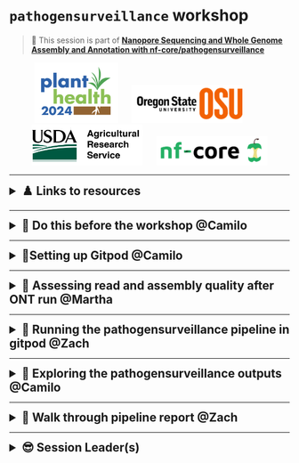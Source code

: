 # `pathogensurveillance` workshop

> 📗 This session is part of [**Nanopore Sequencing and Whole Genome Assembly and Annotation with nf-core/pathogensurveillance**](https://events.rdmobile.com/Sessions/Details/2316143)

<p align="center">
  <img src="content/conference_logo.png" alt="Conference Logo" width="150" style="margin-right: 20px;"/>
  <img src="content/OregonState_logo.png" alt="Oregon State University Logo" width="200" style="margin-right: 40px;"/>
  <img src="content/USDA_logo.png" alt="USDA Logo" width="200" style="margin-right: 20px;"/>
  <img src="content/nfcore_logo.png" alt="nf-core Logo" width="200"/>
</p>

---

<details>
<summary style="font-size: 1.5em; font-weight: bold;"> ♟️ Links to resources</summary>
  
- [`pathogensurveillance` repository](https://github.com/grunwaldlab/pathogensurveillance)
- [`psminer` repository](https://github.com/grunwaldlab/psminer)

</details>

---

<details>
<summary style="font-size: 1.5em; font-weight: bold;"> 🚩 Do this before the workshop @Camilo </summary>

#### 1. Gain some familiarity with Linux command-line interface
  Look here for resources:
  - [Command Line and Filesystem](https://open.oregonstate.education/computationalbiology/chapter/the-command-line-and-filesystem/)
  - [PCfB Appendices](content/PCfB_Appendices.pdf)

#### 2. GitHub account
  If you don't have one, please create an account by going to [GitHub](https://github.com):
  - [Creating an Account on GitHub](https://docs.github.com/en/get-started/start-your-journey/creating-an-account-on-github)

#### 3. Understanding of genomic terms:

  - **Annotation**: The process of identifying and marking the locations of genes and other features in a genome.
  - **Assembly**: The process of piecing together shorter DNA sequences into longer, continuous sequences known as contigs.
  - **BAM File**: A binary format for storing DNA sequence alignments.
  - **Bootstrap values**: Statistical measures that provide a confidence level for each branch in a phylogenetic tree.
  - **Contig**: A contiguous sequence of DNA that has been assembled from overlapping reads.
  - **Core genes**: Genes that are present in all genomes of a given species.
  - **Coverage**: The number of times a particular region of the genome is sequenced.
  - **FASTQ File**: A text-based format for storing both a nucleotide sequence and its corresponding quality scores.
  - **Genome**: The complete set of genes or genetic material present in a cell or organism.
  - **GFF file**: A file format used to hold information about gene annotations.
  - **Homology**: Similarity in sequence of a protein or nucleic acid between organisms due to shared ancestry.
  - **k-mers**: Substrings of length k that are used in various bioinformatics analyses.
  - **N50**: A statistic used to measure the quality of an assembly; the length of the shortest contig at 50% of the total assembly length.
  - **Pangenome**: The entire set of genes found in all strains of a particular species.
  - **Read Depth**: The number of times a nucleotide is read during sequencing.
  - **SNP (Single Nucleotide Polymorphism)**: A variation at a single position in a DNA sequence among individuals.
  - **Variant calling**: The process of identifying variants from sequence data.
  - **VCF (Variant Call Format)**: A file format used to store gene sequence variations.

#### 4. Understanding of the need for bioinformatics workflows

#### 5. Understanding the general role and input/output files
  
</details>

---

<details>
<summary style="font-size: 1.5em; font-weight: bold;">🧵Setting up Gitpod @Camilo </strong></h2></summary>

### What is Gitpod?

We are using *Gitpod* to provide hands-on experience with installing and using the pathogen surveillance pipeline we developed. [**Gitpod**](https://gitpod.io/) allows you to launch and enter Virtual Machines from your browser and gives you 50 free hours per calendar month, enough for this session.

### How do I sign up for Gitpod?

You MUST do the following steps before the workshop starts! It will take a few minutes to set up a **GitHub** account and a **Gitpod** account if you don't already have them:

### 1. **Step 00**  
   Click on [this link](https://gitpod.io/new#https://github.com/grunwaldlab/aps_workshop) in any desktop web browser (**Note: Safari sometimes has problems on a Mac, so use Chrome or Mozilla instead)**  
   ![Step 00](content/Untitled%206.png)

### 2. **Step 01**  
   It will ask you to sign up with a GitHub account. If you don't have one, please create an account at [GitHub](https://github.com).  
   ![Step 01](content/Untitled%207.png)

### 3. **Step 02**  
   Once you are signed in to GitHub, click on the Gitpod link above again. It will try to launch our Gitpod workspace using your GitHub login. You will need to give Gitpod permission to access (only) the email address on your GitHub account. Follow the Gitpod prompts to ensure you are a real human and won't misuse their resources. **Note: if it asks you to connect your LinkedIn, you can skip that - you will still get 50 hours :-)**

### 4. **Step 03**  
   Gitpod will ask you to select which code editor and which machine size to start. The defaults are fine. So just click **Continue**  
   ![Step 03](content/Untitled%208.png)

### 5. **Step 04**  
   Once the Gitpod workspace starts (typically in less than a minute), you will see the following in your desktop web browser: a file browser on your left, a text editor top right, and a Linux terminal bottom right.  
   ![Step 04](content/Untitled.jpeg)

> *If you are doing this before the workshop, please go to [gitpod.io/workspaces](https://gitpod.io/workspaces) to delete any running workspaces (in green) so that you don't use up your 50 hours per month* 🙂

</details>

---
<details>
<summary style="font-size: 1.5em; font-weight: bold;">🧵 Assessing read and assembly quality after ONT run @Martha</summary> 

Once a Nanopore run is complete, we need a way to critically assess read quality on a per sample basis, in order to decide if we can continue with downstream analysis.

------------------------------------------------------------------------

### A note on how to organize reads after a Nanopore sequencing run

-   Once you complete a Nanopore run, you will need to **concatenate individual FASTQ files** within each sample sub-directory
-   If this is new for you:
    1.  Go to your sequencing run directory and locate `fastq_pass` sub-directory
    2.  For each barcoded sample, use the `cat` command to combined all smaller FASTQ files into single FASTQ file and then choose a desired name for this
    3.  Example command (assuming you are in your Nanopore run directory in the `fastq_pass` subdirectory, and you have a directory called `barcode01`): `cat barcode01/*.fastq.gz > barcode01.fastq.gz`

### Run NanoPlot to obtain read QC stats per barcoded sample

[NanoPlot](https://github.com/wdecoster/NanoPlot) is a plotting tool for long read sequencing data and alignments

------------------------------------------------------------------------

-   **Key outputs**

    -   Stats summary within info on mean/median read depth, read quality scores
    -   Plots are output along with HTML summary files
    -   Use [multiqc](https://multiqc.info/) to then summarize per-sample read stats into single report

-   **Running NanoPlot**

    *Information on read file: For the purposes of the tutorial, our concatenated read file is called: `xan_22-331_nanopore.fastq.gz`*

    *These are the reads for a xanthomonas pelargoni strain*

    **Let's finally start using Gitpod!**

    -   We will type all commands in Terminal and view results in left window under explorer
    -   Make sure you have clicked on <https://gitpod.io/new#https://github.com/grunwaldlab/aps_workshop>
    -   IMPORTANT: Make sure you remain in your work directory:`/workspace/aps_workshop`

    **Let's now run NanoPlot on the reads of two strains**

    1.  Copy and paste commands one at a time in Terminal
    2.  Return/enter
    3.  Let NanoPlot run (takes \< 1 minute)
    4.  Repeat for second sample

    **Command 1** for sample `xan_22-331`

    ``` bash
    NanoPlot -t 2 -o ./qc_nanoplot/NanoPlot_xan_22-331 -p xan_22-331 --loglength -f png --plots dot --title xan_22-331 --fastq /data/reads/xan_22-331_nanopore.fastq.gz
    ```

    **Command 2** for `xan_22-323`

    ``` bash
    NanoPlot -t 2 -o ./qc_nanoplot/NanoPlot_xan_22-323 -p xan_22-323 --loglength -f png --plots dot --title xan_22-323 --fastq /data/reads/xan_22-323_nanopore.fastq.gz
    ```

-   Run **multiqc**

    [multiqc](https://multiqc.info/) gives us nice summary of both NanoPlot directories at once. This command assumes that we are within the directory with our newly created NanoPlot folder

    ``` bash
    multiqc qc_nanoplot -o multiqc_nanoplot
    ```

-   **Explore the results**

    1.  Explore your output directories by clicking on `qc_nanoplot` under `APS_WORKSHOP`. You should see `NanoPlot_xan_22-331` and `NanoPlot_xan_22-322`

    2.  Now take a look at the compiled multiqc report

         -    Go over to the menu on the left and under `APS_WORKSHOP` , click `multiqc_nanoplot`, and then right click `multiqc_report.html` and select the first choice, `Open with Live Server`.
         -    Take a look at the new browser window that opens with your report

-   **Discuss**

    -   How do your reads look for each sample?
    -   Does it seem reasonable to proceed with next steps?
    -   Which output files are most informative
    -   Do you prefer one output format over others

### Run Flye to obtain long read assembly for a *xanthomonas* sample

Flye is a de novo assembler and can be used with both PacBio and Oxford Nanopore long reads. It is versatile and inputs can be both prokayote or eukaryote reads. After initial assembly, there are polishing steps.

------------------------------------------------------------------------

-   **Information on running flye**
    -   Once we are assured that read quality looks decent, based on NanoPlot results, we can begin the assembly process

    -   Since we are working with Nanopore long reads and have bacterial reads to assemble, we can use the [Flye](https://github.com/mikolmogorov/Flye) assembler

    -   An example of how we ran flye is here:

        ``` bash
        python3 flye -t 8 -o flye_xan_22-331 --meta --scaffold --nano-hq /data/reads/xan_22-331_nanopore.fastq.gz
        ```

    -   In the interests of time, we will **not** run Flye here, but will later be running it when we test out the PathogenSurveillance pipeline

    -   Fortunately, we already ran Flye on sample `xan_22-331_nanopore`

    -   We obtained several outputs, but the ones we want to concern ourselves today are is the assembly file `xan_22-331_nanopore.fna` and the graph file `xan_22-331_nanopore.gfa`

    -   For a point of contrast, we also have short read data for this sample, obtained during a previous Illumina MiniSeq run

        -   We had to use the the short read [SPAdes](https://github.com/ablab/spades) assembler to generate these assemblies

### Run QUAST to obtain assembly stats

QUality ASsessment Tool ([QUAST](https://github.com/ablab/quast)) is used to generate some assembly QC reports. This program has a range features to evaluate and assess assembly quality, including how contiguous your assembly, N50, L50, and more.

As an optional input, users can input a reference by which to compare new assemblies to. We won't do this today, but if you do include this optional input, you will have a more robust report and more metrics by which to assess assembly quality.

------------------------------------------------------------------------

-   **Run QUAST on our Nanopore flye assembly**

    **Command 1:**

    ``` bash
    quast cli_data/xan_22-331_nanopore_flye.fna -o qc_quast/xan_22-331_longread
    ```

-   **Run QUAST on two short read Illumina SPAdes assemblies**

    -   We also did short read assembly using SPAdes, and as a point of contrast let's obtain the assembly stats for that assembly

    -   Off the Illumina MiniSeq sequencer, there was an estimated read depth of 68, which should be suitable for a decent short read assembly

        **Command 2:**

        ``` bash
        quast cli_data/xan_22-331_shortread_highercov_spades.fna -o qc_quast/xan_22-331_shortread_higher_cov
        ```

        Just for fun, we also happened to assemble a smaller subset of the original short reads, and our estimated depth of coverage is 10. Let's see what impact this has on assembly quality.

        **Command 3:**

        ``` bash
        quast cli_data/xan_22-331_shortread_lowcov_spades.fna -o qc_quast/xan_22-331_shortread_low_cov
        ```

-   **Compile results using multiqc**

    ``` bash
    multiqc qc_quast -o multiqc_quast
    ```

    We now have an easy-to-interpret summary report, like we generated for our NanoPlot results.

-   **Review results**

    1.  Look at QUAST directories under `qc_quast` to see what outputs were produced
    2.  To get a summary of all your results, let's check out the multiqc report.
    3.  Go over to the menu on the left and under `APS_WORKSHOP` , click `multiqc_quast`, then right click `multiqc_report.html` and select the first choice, `Open with Live Server`.
    4.  Take a look at the new tab that opens.

-   **Discuss**

    -   What do you observe about the assembly stats when comparing the long read vs. short read assemblies?
    -   How do you think incorporating a reference as input into QUAST help to better assess assembly quality?

### Run Bandage to examine assembly graphs

**Bioinformatics Application for Navigating *De novo* Assembly Graphs Easily (**[Bandage](https://rrwick.github.io/Bandage/)) is a program to visualize assembly graphs rapidly. Allows users to quickly see connections between contigs and also quickly see if there are problematic regions of the assembly

------------------------------------------------------------------------

Select how you want to run Bandage

-   **Option 1**: download the GUI at: <https://rrwick.github.io/Bandage/>

    -   If you choose this approach, you will need to download all three `.gfa` files from `cli_data` folder on Gitpod
    -   Simply right click and select `Download`from the options.
    -   From there, you will one at a time, upload a graph and view them using the Bandage GUI on your personal computer
    -   First, take a look first at the nanopore assembly graph file: `xan_22-331_nanopore_flye.gfa`
    -   Second, take a look at the SPAdes higher coverage assembly graph file: `xan_22-331_shortread_highercov_spades.gfa`
    -   Third, take a look at the SPAdes lower coverage assembly graph file: `xan_22-331_shortread_lowcov_spades.gfa`

-   **Option 2**: use the already installed version and run from the command line (less options and ability to interact with your graph)

    To look at the long read assembly graph.

    **Command 1:**

    ``` bash
    mkdir qc_bandage
    Bandage image cli_data/xan_22-331_nanopore_flye.gfa qc_bandage/xan_22-331_nanopore.png
    ```

    The output is a png file. Let's take a look.

    Just like for our QUAST analysis, we also have some short read SPAdes assembly files for the same sample.

    Now let's look at the short read assembly graph:

    **Command 2:**

    ``` bash
    Bandage image cli_data/xan_22-331_shortread_highercov_spades.gfa qc_bandage/xan_22-331_shortread_highercov_spades.png
    ```

    Let's also look at the assembly graph if input into SPAdes assembler was a reduced number of reads

    **Command 3:**

    ``` bash
    Bandage image cli_data/xan_22-331_shortread_lowcov_spades.gfa qc_bandage/xan_22-331_shortread_lowcov_spades.png
    ```

    Let's take a look at all three png files by going to qc_bandage and then double-clicking on each one. They should how up above the Terminal window.

-   **Discussion**

    -   Take a look at all three visualizations of the gfa graph files
    -   What do you see?
    -   Which assembly seems best?

### Next steps for manual workflow

The above exercises were intended to give a framework for what is involved in analysis of ONT Nanopore long read data, when we do each step manually. A full analysis of the reads of several bacterial strains is multi-step and dictated by a researcher's specific goals.

------------------------------------------------------------------------

**Subsequent steps include (but are not limited to):**

*  Annotation
*  Using tools like [PIRATE](https://github.com/SionBayliss/PIRATE) to identify and classify orthologous gene families, and then constructing robust core gene phylogenies
*  Generating POCP (Percent of conserved proteins) and ANI (Average nucleotide identify) matrices
*  Identifying appropriate reference genomes to then do variant call analyses
    *  Constructing SNP trees and minimum spanning networks

</details>

---

<details>
<summary style="font-size: 1.5em; font-weight: bold;">🧵 Running the pathogensurveillance pipeline in gitpod @Zach </summary>

<aside>
<img src="content/logo.png" alt="content/logo.png" width="40px" /> nf-core/pathogensurveillance is a population genomic pipeline for pathogen diagnosis, variant detection, and biosurveillance. The pipeline accepts the paths to raw reads for one or more organisms (in the form of a CSV file) and creates reports in the form of interactive HTML reports or PDF documents. Significant features include the ability to analyze unidentified eukaryotic and prokaryotic samples, creation of reports for multiple user-defined groupings of samples, automated discovery and downloading of reference assemblies from NCBI RefSeq, and rapid initial identification based on k-mer sketches followed by a more robust core genome phylogeny and SNP-based phylogeny.

</aside>


```
nextflow run -latest -resume -profile conda 'https://github.com/grunwaldlab/pathogensurveillance' --sample_data aps_workshop.csv --out_dir output --download_bakta_db
```

</details>


---

<details>
<summary style="font-size: 1.5em; font-weight: bold;">🧵 Exploring the pathogensurveillance outputs @Camilo</summary>

This document will guide you through the key output directories generated by the `pathogensurveillance` pipeline. You will learn where to find the outputs and understand their significance. This section is designed to be viewed in VSCode Gitpod, with the file explorer on the left, this document previewed on the top panel, and the terminal on the bottom panel for an efficient and interactive learning experience.


## `sendsketch`

The `sendsketch` process in the PathogenSurveillance pipeline utilizes the BBMap tool to generate sketch data for the input sequences. This step is crucial for identifying and comparing genomic sequences against a reference database.

### Key output directory: `output/bbmap_sendsketch/`

This directory contains symbolic links to the actual output files generated by the `sendsketch` process. The outputs are stored in the working directory under a unique identifier.

```sh
# Let's list the output for sendsketch:
ll output/bbmap_sendsketch/

# Take a look at output for the sample we included here:
head output/bbmap_sendsketch/*.txt
```

<details>
<summary> 💡 Learn more here </summary>

  ### Inputs
  
  - **Input Sequences**: The process takes in sequencing data files, such as FASTQ files.
  - **Reference Database**: The sequences are compared against a reference database (e.g., RefSeq).
  
  ### Outputs
  
  - **Sketch Files**: These are the primary outputs containing information about the query sequences and their comparison to the reference database.
  
  ### Understanding the Outputs
  
  The main output file `22_323.txt` contains detailed information about the query sequence and its comparison to the reference database. Here are some key fields:
  
  - **Query**: Information about the query sequence, including its ID, run ID, sample ID, and other metadata.
  - **DB**: The reference database used for comparison (e.g., RefSeq).
  - **SketchLen**: The length of the sketch.
  - **Seqs**: Number of sequences in the sketch.
  - **Bases**: Total bases in the sketch.
  - **Quality**: Quality score of the sketch.
  - **Depth**: Depth of the sketch.
  - **Taxonomy**: Taxonomic classification of the sequences.
  
  ### Example Output Snippet
  
  ```
  Query: a4d92ba2-9c26-4548-927d-f10ab976c5fb runid=e8007fcc5055076f3e399f09a077cc1f37b2b8ff sampleid=run4 read=2240 ch=338 start_time=2022-08-04T04:43:00Z model_version_id=2021-11-17_dna_r10.4_minion_promethion_1024_67af0493 barcode=barcode07       DB: RefSeq      SketchLen: 35910   Seqs: 7396      Bases: 88561804 gSize: 5424369  GC: 0.640       Quality: 0.7925 AvgCount: 13.456        Depth: 13.456   File: xan_22-323_nanopore.fastq.gz
  WKID    KID     ANI     SSU     SSULen  Complt  Contam  Contam2 uContam Score   E-Val   Depth   Depth2  Volume  RefHits Matches Unique  Unique2 Unique3 noHit   Length  TaxID   ImgID           gBases  gKmers  gSize   gSeqs   GC      rDiv    qDiv    rSize   qSize   cHits      taxName file    seqName taxonomy
  35.22%  22.41%  96.29%  91.52%  1551    100.00% 20.06%  0.62%   4.03%   6793    0.00e+00        14.05   13.78   113.1   34.20   8047    542     6660    13153   9654    35910   863365  -1      5052399 5014802 4995825 1       0.638   22845   35910   22845   35910   7205       Xanthomonas hortorum pv. carotae str. M081      .       tid|863365|NZ_CM002307.1 Xanthomonas hortorum pv. carotae str. M081 chromosome, whole genome shotgun sequence   sk:Bacteria;p:Proteobacteria;c:Gammaproteobacteria;o:Xanthomonadales;f:Xanthomonadaceae;g:Xanthomonas;s:Xanthomonas hortorum;Xanthomonas hortorum pv. carotae
  ```
 
  ### Column Details
  
  - **WKID**: Weighted K-mer ID, representing the percentage of shared k-mers between the query and reference.
  - **KID**: K-mer ID, showing the percentage of identical k-mers.
  - **ANI**: Average Nucleotide Identity, indicating the similarity between the query and reference sequences.
  - **SSU**: Small Subunit ribosomal RNA percentage identity.
  - **SSULen**: Length of the SSU alignment.
  - **Complt**: Completeness of the match.
  - **Contam**: Contamination level in the match.
  - **uContam**: Unique contamination level.
  - **Score**: Score of the match.
  - **E-Val**: E-value of the match.
  - **Depth**: Depth of coverage for the match.
  - **Volume**: Volume of the match.
  - **RefHits**: Number of hits in the reference database.
  - **Matches**: Number of matches in the query sequence.
  - **Unique**: Unique k-mers in the query sequence.
  - **noHit**: Number of k-mers in the query with no hits in the reference.
  - **Length**: Length of the alignment.
  - **TaxID**: Taxonomic ID of the reference.
  - **ImgID**: IMG ID of the reference.
  - **gBases**: Total bases in the genome.
  - **gKmers**: Total k-mers in the genome.
  - **gSize**: Size of the genome.
  - **gSeqs**: Number of sequences in the genome.
  - **GC**: GC content.
  - **rDiv**: Relative diversity.
  - **qDiv**: Query diversity.
  - **rSize**: Size of the reference.
  - **qSize**: Size of the query.
  - **cHits**: Cumulative hits in the query.

  > ## 🧐 What does all this mean? and Why?   
  > 
  >  ### Sketches
  >  
  >  Sketching is a technique used in bioinformatics to create a compact representation of a sequence. This method reduces the memory and computational requirements for sequence comparison. Sketches are generated using a subset of k-mers (short subsequences of length k) from the original sequence.
  >  
  >  ### K-mers
  >  
  >  - **Definition**: K-mers are contiguous sequences of k nucleotides. For example, in the sequence `AGCT`, the 2-mers (k=2) are `AG`, `GC`, and `CT`.
  >  - **Usage**: K-mers are used to break down large sequences into smaller, manageable pieces. They are essential for tasks such as sequence alignment, error correction, and genome assembly.
  >  - **Sketch generation**: A sketch is generated by selecting a representative subset of k-mers from the sequence. This subset captures the essential characteristics of the sequence, allowing for efficient and accurate comparisons.
  >  
  >  ### Importance in Pathogen Surveillance
  >  
  >  - **Efficient Comparison**: Sketches enable the rapid comparison of genomic sequences against large reference databases, facilitating the identification of pathogens.
  >  - **Data Reduction**: By reducing the size of the data to be compared, sketches make it feasible to analyze large datasets within a reasonable time frame and with limited computational resources.

</details>

---

## `flye`

The `flye` process in the PathogenSurveillance pipeline assembles long-read sequencing data to generate high-quality genome assemblies. This step is crucial for obtaining contiguous sequences that can be used for downstream analysis.

### Key output directory: `output/flye_nanopore/`

This directory contains symbolic links to the actual output files generated by the `flye` process. The outputs are stored in the working directory under a unique identifier.

```sh
# Let's list the output for flye:
ll output/flye_nanopore/

# Take a look at the assembly FASTA file:
less -S output/flye_nanopore/22_323.assembly.fasta.gz | head -n 5

# View the Flye log file:
tail -n 10 output/flye_nanopore/22_323.flye.log | head -n 8
```

<details>
<summary> 💡 Learn more here </summary>

  ### Inputs
  
  - **Input Sequences**: The process takes in long-read sequencing data files.
  - **Mode**: Specifies the type of input data (e.g., `--nano-raw` for raw nanopore reads).
  
  ### Outputs
  
  - **Assembly FASTA File**: Contains the assembled genome sequences.
  - **Graph Files (GFA and GV)**: Represent the assembly graph in different formats.
  - **Assembly Info File**: Provides information about the assembly, such as the total length, number of fragments, and coverage.
  - **Log File**: Contains logs generated during the assembly process.
  - **Parameters File**: Stores the parameters used for the assembly process.
  
  ### Understanding the Outputs
  
  The main output file `22_323.assembly.fasta.gz` contains the assembled genome sequences. The `22_323.assembly_info.txt` file provides detailed statistics about the assembly.
  
  ### Example Output Snippet from `assembly_info.txt`
  
  ```
  [2024-07-24 20:16:31] root: INFO: Assembly statistics:

          Total length:   5281721
          Fragments:      1
          Fragments N50:  5281721
          Largest frg:    5281721
          Scaffolds:      0
          Mean coverage:  34
  ```

  ### Column Details
  
  - **Total length**: Total length of the assembled genome.
  - **Fragments**: Number of fragments in the assembly.
  - **Fragments N50**: N50 value for the fragments, indicating that 50% of the assembly is contained in fragments of this length or longer.
  - **Largest frg**: Length of the largest fragment in the assembly.
  - **Scaffolds**: Number of scaffolds in the assembly.
  - **Mean coverage**: Average coverage of the assembly.

  > ## 🧐 What does all this mean? and Why?   
  > 
  >  ### Genome Assembly
  >  
  >  Genome assembly is the process of reconstructing the original genome from sequencing reads. This is achieved by overlapping reads to form longer contiguous sequences called contigs.
  >  
  >  ### Flye
  >  
  >  - **Purpose**: Flye is a de novo assembler for long reads produced by technologies such as Nanopore and PacBio. It is designed to assemble genomes with high continuity and accuracy.
  >  - **Usage**: Flye can handle various types of long-read data, producing high-quality assemblies suitable for downstream analysis.
  >  - **Output**: The resulting assembly includes contigs, assembly graphs, and detailed assembly statistics, which are crucial for understanding the quality and characteristics of the assembly.
  >  
  >  ### Importance in Pathogen Surveillance
  >  
  >  - **High-Quality Assemblies**: Obtaining high-quality genome assemblies is essential for accurate pathogen identification and characterization.
  >  - **Downstream Analysis**: The assembled genomes can be used for various downstream analyses, such as variant calling, gene annotation, and comparative genomics.

</details>

---

## `quast`

The `quast` process in the PathogenSurveillance pipeline evaluates genome assemblies by providing various quality metrics. This step is essential for assessing the completeness and accuracy of the assembled genomes.

### Key output directory: `output/quast/`

This directory contains symbolic links to the actual output files generated by the `quast` process. The outputs are stored in the working directory under a unique identifier.

```sh
# Let's list the output for quast:
ll output/quast/

# Take a look at the detailed output directory for the sample:
ll output/quast/22_323

# View the QUAST report:
less -S output/quast/22_323/report.tsv | head -n 23
```

<details>
<summary> 💡 Learn more here </summary>

  ### Inputs
  
  - **Consensus Sequences**: The assembled sequences to be evaluated.
  - **Reference Genome (optional)**: The reference genome for comparison.
  - **Annotation GFF (optional)**: The annotation file for the reference genome.
  
  ### Outputs
  
  - **Report Files**: Contain various metrics and statistics about the genome assembly.
  - **HTML Reports**: Interactive reports for visualizing the assembly quality.
  - **PDF Reports**: Printable versions of the assembly quality reports.
  - **Log Files**: Contains logs generated during the QUAST evaluation.
  
  ### Understanding the Outputs
  
  The main output files include `report.tsv`, `report.txt`, and `report.pdf`, which provide detailed statistics about the genome assembly. The HTML reports (`icarus.html` and `report.html`) offer interactive visualizations.

  ### Example Output Snippet from `report.tsv`
  
  ```
  Assembly        22_323.assembly
  # contigs (>= 0 bp)     1
  # contigs (>= 1000 bp)  1
  # contigs (>= 5000 bp)  1
  # contigs (>= 10000 bp) 1
  # contigs (>= 25000 bp) 1
  # contigs (>= 50000 bp) 1
  Total length (>= 0 bp)  5281721
  Total length (>= 1000 bp)       5281721
  Total length (>= 5000 bp)       5281721
  Total length (>= 10000 bp)      5281721
  Total length (>= 25000 bp)      5281721
  Total length (>= 50000 bp)      5281721
  # contigs       1
  Largest contig  5281721
  Total length    5281721
  GC (%)  64.04
  N50     5281721
  N90     5281721
  auN     5281721.0
  L50     1
  L90     1
  # N's per 100 kbp       0.00
  ```

  ### Column Details
  
  - **# contigs**: Number of contigs in the assembly.
  - **Total length**: Total length of all contigs.
  - **Largest contig**: Length of the largest contig.
  - **GC (%)**: GC content percentage.
  - **N50**: N50 value of the assembly, indicating the length of the shortest contig at 50% of the total assembly length.
  - **N90**: N90 value of the assembly, indicating the length of the shortest contig at 90% of the total assembly length.
  - **auN**: The auN statistic provides a summary of the assembly's length distribution.
  - **L50**: Number of contigs whose length sum makes up 50% of the total assembly length.
  - **L90**: Number of contigs whose length sum makes up 90% of the total assembly length.
  - **# N's per 100 kbp**: Number of ambiguous bases (Ns) per 100,000 base pairs.

  > ## 🧐 What does all this mean? and Why?   
  > 
  >  ### Genome Assembly Evaluation
  >  
  >  Evaluating the quality of a genome assembly is crucial for understanding its completeness and accuracy. QUAST provides a comprehensive set of metrics to assess these aspects.
  >  
  >  ### QUAST
  >  
  >  - **Purpose**: QUAST (Quality Assessment Tool for Genome Assemblies) evaluates genome assemblies by comparing them to a reference genome and computing various metrics.
  >  - **Usage**: QUAST can handle multiple types of input data, including assembled sequences, reference genomes, and annotation files.
  >  - **Output**: The resulting reports provide detailed statistics and visualizations, allowing researchers to assess the quality of their assemblies effectively.
  >  
  >  ### Importance in Pathogen Surveillance
  >  
  >  - **Quality Assurance**: Ensuring high-quality genome assemblies is essential for accurate pathogen identification and characterization.
  >  - **Data Interpretation**: The detailed metrics and visualizations help researchers interpret the quality and characteristics of their assemblies, facilitating better decision-making in downstream analyses.

</details>

---

## `bakta`

The `bakta` process in the PathogenSurveillance pipeline annotates genomic sequences, providing detailed information about coding sequences (CDSs), RNA genes, and other genomic features. This step is crucial for understanding the functional elements within the genome.

### Key output directory: `output/bakta_bakta/`

This directory contains symbolic links to the actual output files generated by the `bakta` process. The outputs are stored in the working directory under a unique identifier.

```sh
# Let's list the output for bakta:
ll output/bakta_bakta/

# Take a look at the annotation summary:
head -n 28 output/bakta_bakta/22_323.txt
```

<details>
<summary> 💡 Learn more here </summary>

  ### Inputs
  
  - **FASTA File**: The genomic sequences to be annotated.
  - **Database**: The annotation database used by Bakta.
  - **Proteins (optional)**: Additional protein sequences for annotation.
  - **Prodigal Translation Table (optional)**: Translation table for Prodigal gene prediction.
  
  ### Outputs
  
  - **EMBL File**: Annotated sequence in EMBL format.
  - **FASTA Files (faa, ffn, fna)**: Amino acid, nucleotide, and genomic sequences.
  - **GenBank File (gbff)**: Annotated sequence in GenBank format.
  - **GFF3 File**: General Feature Format for annotations.
  - **TSV Files**: Tab-separated values with detailed annotation information.
  - **TXT File**: Summary of the annotation.
  - **Hypotheticals Files**: Detailed information about hypothetical proteins.
  
  ### Understanding the Outputs
  
  The main output file `22_323.txt` provides a summary of the annotation, including counts of various genomic features such as CDSs, RNAs, and hypothetical proteins.
  
  ### Example Output Snippet from `22_323.txt`
  
  ```
  Sequence(s):
  Length: 5281721
  Count: 1
  GC: 64.0
  N50: 5281721
  N ratio: 0.0
  coding density: 86.2

  Annotation:
  tRNAs: 54
  tmRNAs: 1
  rRNAs: 6
  ncRNAs: 69
  ncRNA regions: 7
  CRISPR arrays: 0
  CDSs: 4359
  pseudogenes: 0
  hypotheticals: 577
  signal peptides: 0
  sORFs: 0
  gaps: 0
  oriCs: 3
  oriVs: 0
  oriTs: 0

  Bakta:
  Software: v1.9.4
  Database: v5.1, light
  ```

  ### Column Details
  
  - **Length**: Length of the sequence.
  - **Count**: Number of sequences.
  - **GC**: GC content percentage.
  - **N50**: N50 value of the sequence.
  - **N ratio**: Ratio of ambiguous bases (Ns).
  - **Coding density**: Percentage of the sequence that is coding.
  - **tRNAs**: Number of transfer RNA genes.
  - **tmRNAs**: Number of transfer-messenger RNA genes.
  - **rRNAs**: Number of ribosomal RNA genes.
  - **ncRNAs**: Number of non-coding RNA genes.
  - **ncRNA regions**: Number of non-coding RNA regions.
  - **CRISPR arrays**: Number of CRISPR arrays.
  - **CDSs**: Number of coding sequences.
  - **Pseudogenes**: Number of pseudogenes.
  - **Hypotheticals**: Number of hypothetical proteins.
  - **Signal peptides**: Number of signal peptides.
  - **sORFs**: Number of small open reading frames.
  - **Gaps**: Number of gaps.
  - **oriCs**: Number of chromosomal origin of replication sites.
  - **oriVs**: Number of viral origin of replication sites.
  - **oriTs**: Number of transfer origin of replication sites.

  > ## 🧐 What does all this mean? and Why?   
  > 
  >  ### Genome Annotation
  >  
  >  Genome annotation is the process of identifying functional elements within a genome, such as genes, RNA sequences, and regulatory regions. This information is critical for understanding the biology of the organism.
  >  
  >  ### Bakta
  >  
  >  - **Purpose**: Bakta is an annotation tool that provides detailed genomic annotations using a comprehensive database.
  >  - **Usage**: Bakta can annotate various types of genomic sequences, producing multiple output formats for different applications.
  >  - **Output**: The resulting annotations include coding sequences, RNA genes, hypothetical proteins, and other genomic features, providing a comprehensive view of the genome's functional elements.
  >  
  >  ### Importance in Pathogen Surveillance
  >  
  >  - **Functional Insights**: Understanding the functional elements within a pathogen's genome is essential for identifying virulence factors, antibiotic resistance genes, and other important traits.
  >  - **Data Utilization**: The annotated genome can be used for various downstream analyses, including comparative genomics, evolutionary studies, and functional characterization.

</details>

---

## `sourmash compare`

The `sourmash compare` process in the PathogenSurveillance pipeline computes the similarity matrix for a set of genomic signatures using Average Nucleotide Identity (ANI) and a k-mer length of 31. This step is crucial for comparing genomic sequences and identifying similarities and differences between them.

### Key output directory: `output/sourmash_compare/`

This directory contains symbolic links to the actual output files generated by the `sourmash compare` process. The outputs are stored in the working directory under a unique identifier.

```sh
# Let's list the output for sourmash compare:
ll output/sourmash_compare/

# Take a look at the similarity matrix in CSV format:
less -S output/sourmash_compare/aps_comp.csv | head -n 10 | cut -f 1-10,61 -d ","
```

<details>
<summary> 💡 Learn more here </summary>

  ### Inputs
  
  - **Genomic Signatures**: The process takes in genomic signature files.
  - **File List (optional)**: A list of signature files to be compared.
  - **Save Options**: Options to save the output matrix in numpy and/or CSV format.
  
  ### Outputs
  
  - **Numpy Matrix**: Contains the computed similarity matrix in numpy format (`*.npy` and `*.npy.labels.txt`).
  - **CSV File**: Contains the computed similarity matrix in CSV format.
  
  ### Understanding the Outputs
  
  The main output file `aps_comp.csv` contains the similarity matrix, with rows and columns representing different genomic signatures. The values indicate the similarity between the signatures, with higher values representing greater similarity.
  
  ### Example Output Snippet from `aps_comp.csv`
  
  ```
  GCF_002139955_1,GCF_025263725_1,GCF_002019265_2,GCF_017723895_1,GCF_026651895_1,GCF_001610795_1,GCF_000488895_1,GCA_905123925_1,GCF_033441695_1,GCF_001908775_1,22_323
  1.0,0.9265560609248261,0.9977862642066111,0.9889228216483386,0.9073164224987877,0.9700903744261007,0.9889150886270418,0.9115015968590614,0.9041193116358751,0.9045361688901344,0.8871859607482656
  0.9265560609248261,1.0,0.9263988347909979,0.9251119480988551,0.911316733531698,0.9226799924167159,0.9251202135619242,0.9158647097039145,0.9083838785070867,0.9071117431126531,0.8898799125144564
  0.9977862642066111,0.9263988347909979,1.0,0.9888257224992404,0.907831757300304,0.9699598463114608,0.9888096267370786,0.9114840834725453,0.9040737568047027,0.9046135867305022,0.8873565243085494
  0.9889228216483386,0.9251119480988551,0.9888257224992404,1.0,0.9121759558988269,0.970107774713152,0.9999853858427241,0.9135428296802719,0.9038264872056821,0.9051938652156456,0.8894408455767939
  0.9073164224987877,0.911316733531698,0.907831757300304,0.9121759558988269,1.0,0.9037398150211037,0.9120910480325186,0.9296825816700862,0.909749003812823,0.9689599754220248,0.9457379103831718
  0.9700903744261007,0.9226799924167159,0.9699598463114608,0.970107774713152,0.9037398150211037,1.0,0.9701013884045692,0.907211835393209,0.902840929222427,0.9047438469368647,0.8876233079754928
  0.9889150886270418,0.9251202135619242,0.9888096267370786,0.9999853858427241,0.9120910480325186,0.9701013884045692,1.0,0.913551000075958,0.9038346560102811,0.9050856961227841,0.8894454567863859
  0.9115015968590614,0.9158647097039145,0.9114840834725453,0.9135428296802719,0.9296825816700862,0.907211835393209,0.913551000075958,1.0,0.908850448446987,0.9278227730780791,0.9109513479182657
  0.9041193116358751,0.9083838785070867,0.9040737568047027,0.9038264872056821,0.909749003812823,0.902840929222427,0.9038346560102811,0.908850448446987,1.0,0.9082147459073008,0.9050495064323612
  ```

  ### Column Details
  
  - **Signature IDs**: The first row and column contain the IDs of the genomic signatures being compared.
  - **Similarity Values**: The matrix values indicate the similarity between the signatures, with values ranging from 0 to 1. A value of 1 indicates identical signatures, while values closer to 0 indicate less similarity.

  > ## 🧐 What does all this mean? and Why?   
  > 
  >  ### Genomic Signatures and k-mers
  >  
  >  Genomic signatures are unique representations of genomic sequences, often based on k-mers, which capture the unique characteristics of a genome. In this case, a k-mer length of 31 is used.
  >  
  >  ### Average Nucleotide Identity (ANI)
  >  
  >  ANI is a measure of the average nucleotide identity between two genomic sequences, providing a quantitative measure of their similarity. Sourmash computes ANI by comparing the shared k-mers between sequences, calculating the fraction of shared k-mers over the total k-mers in each sequence. Higher ANI values indicate greater similarity between the sequences.
  >  
  >  ### Sourmash
  >  
  >  - **Purpose**: Sourmash is a tool used to compute and compare genomic signatures using k-mers. It is particularly useful for quickly comparing large sets of genomic data.
  >  - **Usage**: Sourmash can handle various types of genomic data, producing similarity matrices that indicate the degree of similarity between different genomes.
  >  - **Output**: The similarity matrix provides a comprehensive view of the relationships between the genomes, which can be used for clustering, phylogenetic analysis, and other comparative studies.
  >  
  >  ### Importance in Pathogen Surveillance
  >  
  >  - **Identifying Similarities**: Comparing genomic signatures helps in identifying similarities and differences between pathogen genomes, which is essential for tracking outbreaks and understanding pathogen evolution.
  >  - **Data Analysis**: The similarity matrix is a key tool for visualizing and interpreting genomic relationships, facilitating better decision-making in pathogen surveillance and research.

</details>

---

## `bwa mem`

The `bwa mem` process in the PathogenSurveillance pipeline aligns sequencing reads to a reference genome, producing BAM files. This step is essential for mapping reads to a reference, which is a crucial step in many downstream analyses.

### Key output directory: `output/bwa_mem/`

This directory contains symbolic links to the actual output files generated by the `bwa mem` process. The outputs are stored in the working directory under a unique identifier.

```sh
# Let's list the output for bwa mem:
ll output/bwa_mem/

# Take a look at the BAM file:
samtools view output/bwa_mem/GCF_032697525_1_22_323.bam | head -n 10
```

<details>
<summary> 💡 Learn more here </summary>

  ### Inputs
  
  - **Reads**: The sequencing reads to be aligned.
  - **Index**: The reference genome index files.
  - **Sort BAM**: Option to sort the BAM file.
  
  ### Outputs
  
  - **BAM File**: Contains the aligned reads in BAM format.
  
  ### Understanding the Outputs
  
  The main output file `GCF_032697525_1_22_323.bam` contains the aligned reads in BAM format. This file is essential for various downstream analyses, including variant calling, assembly validation, and other genomic analyses.
  
  ### Example Output Snippet from BAM File
  
  ```sh
  samtools view output/bwa_mem/GCF_032697525_1_22_323.bam | head -n 10
  ```

  ### BAM File Details
  
  - **Aligned Reads**: The reads aligned to the reference genome.
  - **SAM/BAM Format**: Standard formats for storing large nucleotide sequence alignments.
  - **Header Information**: Contains metadata about the alignment, including reference genome details and read group information.

  > ## 🧐 What does all this mean? and Why?   
  > 
  >  ### Read Alignment
  >  
  >  Read alignment is the process of mapping sequencing reads to a reference genome. This is a critical step for identifying where each read originates from within the reference.
  >  
  >  ### BWA MEM
  >  
  >  - **Purpose**: BWA MEM (Burrows-Wheeler Aligner) is a fast and accurate read alignment tool. It is particularly well-suited for aligning high-quality reads against large reference genomes.
  >  - **Usage**: BWA MEM takes in sequencing reads and a reference genome, outputting aligned reads in BAM format. It can handle paired-end and single-end reads.
  >  - **Output**: The aligned reads are stored in BAM files, which are compressed binary versions of the Sequence Alignment/Map (SAM) format.
  >  
  >  ### Importance in Pathogen Surveillance
  >  
  >  - **Variant Calling**: Aligned reads are used to identify variants, such as SNPs and indels, within the genome.
  >  - **Assembly Validation**: Alignment helps in validating genome assemblies by comparing the assembled genome to the original reads.
  >  - **Comparative Genomics**: Aligning reads from different strains or species to a reference genome enables comparative analyses to understand genetic differences and similarities.

</details>

---

## `graphtyper vcf concatenate`

The `graphtyper vcf concatenate` process in the PathogenSurveillance pipeline concatenates VCF files, producing a single VCF file that combines the variants from multiple samples. This step is essential for merging variant data across different samples or regions.

### Key output directory: `output/graphtyper_vcfconcatenate/`

This directory contains symbolic links to the actual output files generated by the `graphtyper vcf concatenate` process. The outputs are stored in the working directory under a unique identifier.

```sh
# Let's list the output for graphtyper vcf concatenate:
ll output/graphtyper_vcfconcatenate/

# Take a look at the VCF file:
zcat output/graphtyper_vcfconcatenate/xan__GCF_032697525_1.vcf.gz | tail -n +90 | head -n 2
```

<details>
<summary> 💡 Learn more here </summary>

  ### Inputs
  
  - **VCF Files**: The process takes in VCF files to be concatenated.
  
  ### Outputs
  
  - **Concatenated VCF File**: Contains the combined variant data from all input VCF files.
  - **Index File (TBI)**: Index file for the concatenated VCF file.
  
  ### Understanding the Outputs
  
  The main output file `xan__GCF_032697525_1.vcf.gz` contains the concatenated variant data from all input VCF files. This file is essential for downstream analyses that require a comprehensive view of variants across multiple samples or regions.
  
  ### Example Output Snippet from VCF File
  
  ```
  #CHROM  POS     ID      REF     ALT     QUAL    FILTER  INFO    FORMAT  GCF_032697525_1_22_323
  NZ_CP103836.1   304247  NZ_CP103836.1:304247:SG G       A       123     PASS    AAScore=0.5113;ABHet=0.4167;ABHetMulti=0.4167,0.5833;ABHom=-1;ABHomMulti=-1,-1;AC=1;AF=0.5;AN=2;CR=2;CRal=166,166;CRalt=1.66;LOGF=0.7844;MMal=32,77;MMalt=0.77;MQ=56;MQSal=46778,28939;MQalt=54;MQsquared=75717;MaxAAS=10;MaxAASR=0.4167;NHet=1;NHomAlt=0;NHomRef=0;PASS_AC=1;PASS_AN=2;PASS_ratio=1;QD=12.3;QDalt=12.3;RefLen=1;SB=0.375;SBAlt=0.2;SBF=7,2;SBF1=0,0;SBF2=7,2;SBR=7,8;SBR1=0,0;SBR2=7,8;SDal=685,386;SDalt=38.6;SeqDepth=24;VarType=SG GT:AD:MD:DP:GQ:PL        0/1:14,10:0:24:99:123,0,241
  ```

  ### Column Details
  
  - **CHROM**: Chromosome name.
  - **POS**: Position of the variant.
  - **ID**: Variant identifier.
  - **REF**: Reference allele.
  - **ALT**: Alternate allele.
  - **QUAL**: Quality score of the variant.
  - **FILTER**: Filter status of the variant.
  - **INFO**: Additional information about the variant.
  - **FORMAT**: Format of the genotype fields.
  - **Sample Columns**: Genotype information for each sample.

  > ## 🧐 What does all this mean? and Why?   
  > 
  >  ### Variant Calling
  >  
  >  Variant calling is the process of identifying variants (such as SNPs and indels) from sequence data. VCF (Variant Call Format) files store this information.
  >  
  >  ### Graphtyper
  >  
  >  - **Purpose**: Graphtyper is a tool used for variant calling and genotyping. It is particularly effective for analyzing large genomic datasets.
  >  - **Usage**: Graphtyper can handle multiple VCF files, concatenating them into a single VCF file that contains comprehensive variant information.
  >  - **Output**: The concatenated VCF file provides a unified view of variants across different samples or regions, which is crucial for downstream analyses.
  >  
  >  ### Importance in Pathogen Surveillance
  >  
  >  - **Unified Variant Data**: Combining variant data from multiple sources provides a more complete picture of genetic variation, which is essential for tracking pathogen evolution and diversity.
  >  - **Downstream Analyses**: The concatenated VCF file can be used for various downstream analyses, including phylogenetic studies, population genetics, and association studies.

</details>

---

## `vcflib_vcffilter`

The `vcflib_vcffilter` process in the PathogenSurveillance pipeline filters VCF files based on specified criteria, producing a filtered VCF file. This step is essential for refining variant data by applying quality and other filters to remove low-confidence variants.

### Key output directory: `output/vcflib_vcffilter/`

This directory contains symbolic links to the actual output files generated by the `vcflib_vcffilter` process. The outputs are stored in the working directory under a unique identifier.

```sh
# Let's list the output for vcflib_vcffilter:
ll output/vcflib_vcffilter/

# Take a look at the filtered VCF file:
zcat output/vcflib_vcffilter/xan__GCF_032697525_1.vcffilter.vcf.gz | tail -n +97 | head -n 2
```

<details>
<summary> 💡 Learn more here </summary>

  ### Inputs
  
  - **VCF File**: The original VCF file containing variant data.
  - **Index File (TBI)**: Index file for the VCF file.
  
  ### Outputs
  
  - **Filtered VCF File**: Contains the variant data after applying the specified filters.
  
  ### Understanding the Outputs
  
  The main output file `xan__GCF_032697525_1.vcffilter.vcf.gz` contains the filtered variant data. This file includes only the variants that meet the specified criteria, improving the quality and reliability of the variant calls.
  
  ### Example Output Snippet from Filtered VCF File
  
  ```sh
  zcat output/vcflib_vcffilter/xan__GCF_032697525_1.vcffilter.vcf.gz | tail -n +97 | head -n 2
  ```

  ### Filter Criteria
  
  - **ABHet < 0.0 or ABHet > 0.33**: Filter based on allele balance for heterozygous calls.
  - **ABHom < 0.0 or ABHom > 0.97**: Filter based on allele balance for homozygous calls.
  - **MaxAASR > 0.4**: Filter based on the maximum allele alignment score ratio.
  - **MQ > 30**: Filter based on the mapping quality.

  > ## 🧐 What does all this mean? and Why?   
  > 
  >  ### Variant Filtering
  >  
  >  Variant filtering is the process of removing low-confidence variants from a VCF file. This is done by applying various quality and other filters to ensure that only high-confidence variants are retained.
  >  
  >  ### vcflib
  >  
  >  - **Purpose**: vcflib is a collection of tools for processing VCF files. vcffilter is one of these tools, used for filtering VCF files based on specified criteria.
  >  - **Usage**: vcffilter takes in a VCF file and applies the specified filters, producing a filtered VCF file. It supports a wide range of filter criteria, allowing for flexible and precise filtering.
  >  - **Output**: The filtered VCF file contains only the variants that meet the specified criteria, improving the reliability and quality of the variant data.
  >  
  >  ### Importance in Pathogen Surveillance
  >  
  >  - **Quality Control**: Filtering ensures that only high-confidence variants are included in downstream analyses, reducing the risk of false positives.
  >  - **Data Refinement**: By applying specific filters, researchers can focus on the most relevant and reliable variant data, facilitating better decision-making and more accurate results in pathogen surveillance and research.

</details>

---

## `pirate`

The `pirate` process in the PathogenSurveillance pipeline performs pangenome analysis, identifying and categorizing gene families across multiple genomes. This step is essential for understanding the genetic diversity and shared genetic content within a set of genomes.

### Key output directory: `output/pirate/xan__results/`

This directory contains symbolic links to the actual output files generated by the `pirate` process. The outputs are stored in the working directory under a unique identifier.

```sh
# Let's list the output for pirate:
ls -lthr output/pirate/xan__results/

# Take a look at one of the output files:
head -n 20 output/pirate/xan__results/PIRATE.pangenome_summary.txt
```

<details>
<summary> 💡 Learn more here </summary>

  ### Outputs
  
  - **PIRATE.unique_alleles.tsv**: Contains unique alleles identified across the genomes.
  - **PIRATE.pangenome_summary.txt**: Summarizes the pangenome analysis, including the number of core and accessory genes.
  - **PIRATE.log**: Log file containing detailed information about the PIRATE run.
  - **PIRATE.genomes_per_allele.tsv**: Shows the distribution of alleles across the genomes.
  - **PIRATE.gene_families.tsv**: Lists all identified gene families.
  - **PIRATE.gene_families.ordered.tsv**: Ordered list of gene families.
  - **split_groups.log**: Log file for the split groups analysis.
  - **representative_sequences.ffn**: Representative nucleotide sequences for the gene families.
  - **representative_sequences.faa**: Representative protein sequences for the gene families.
  - **paralog_clusters.tab**: Information about paralogous gene clusters.
  - **pan_sequences.fasta**: Fasta file containing sequences for the pangenome.
  - **pangenome.temp**: Temporary file for pangenome analysis.
  - **pangenome.syntenic_blocks.tsv**: Syntenic blocks identified in the pangenome.
  - **pangenome.reversed.tsv**: Reversed syntenic blocks.
  - **pangenome.order.tsv**: Order of genes in the pangenome.
  - **pangenome_log.txt**: Log file for pangenome analysis.
  - **pangenome_iterations**: Iterations of the pangenome analysis.
  - **pangenome.gfa**: Graphical Fragment Assembly file for the pangenome.
  - **pangenome.edges**: Edges in the pangenome graph.
  - **pangenome.connected_blocks.tsv**: Connected syntenic blocks.
  - **modified_gffs**: Modified GFF files.
  - **loci_paralog_categories.tab**: Categorization of loci and paralogs.
  - **loci_list.tab**: List of loci identified.
  - **link_clusters.log**: Log file for link clusters analysis.
  - **gff_parser_log.txt**: Log file for GFF parsing.
  - **genome_list.txt**: List of genomes included in the analysis.
  - **genome2loci.tab**: Mapping of genomes to loci.
  - **co-ords**: Coordinates for gene families.
  - **cluster_alleles.tab**: Information about allele clusters.
  - **binary_presence_absence.nwk**: Newick tree representing binary presence/absence of genes.
  - **binary_presence_absence.fasta**: Fasta file for binary presence/absence of genes.
  
  ### Brief Explanation of Outputs and Applications

  - **Unique Alleles and Genomes per Allele**: These files provide insights into the genetic variation and distribution of alleles across genomes, useful for evolutionary studies and diversity analysis.
  - **Pangenome Summary and Gene Families**: These summarize the core and accessory gene content, which is essential for understanding the genetic makeup and shared content among the genomes.
  - **Representative Sequences**: These sequences can be used for further functional annotation and comparative genomics.
  - **Syntenic Blocks and Pangenome Graph Files**: These provide information about conserved gene order and structure, useful for structural genomics and identifying genome rearrangements.
  - **Paralog Clusters and Loci Information**: These files help in identifying and categorizing paralogous genes and their loci, which is important for gene family evolution studies.
  - **Presence/Absence Data**: This data can be used to generate phylogenetic trees and understand the presence or absence of genes across different genomes, which is crucial for phylogenetic and functional studies.

  > ## 🧐 What does all this mean? and Why?   
  > 
  >  ### Pangenome Analysis
  >  
  >  Pangenome analysis involves studying the complete set of genes in a group of related organisms. It identifies core genes shared by all genomes and accessory genes present in some but not all genomes.
  >  
  >  ### PIRATE
  >  
  >  - **Purpose**: PIRATE (Pangenome Iterative Refinement and Threshold Evaluation) is a tool for pangenome analysis. It clusters genes into families, identifies core and accessory genes, and performs various analyses to understand the pangenome structure.
  >  - **Usage**: PIRATE takes annotated genomes (GFF files) as input and produces a comprehensive set of outputs that describe the pangenome, gene families, alleles, and more.
  >  - **Output**: The outputs from PIRATE provide a detailed view of the genetic content and variation within a set of genomes, which is essential for comparative genomics, evolutionary studies, and understanding microbial diversity.
  >  
  >  ### Importance in Pathogen Surveillance
  >  
  >  - **Genetic Diversity**: Understanding the genetic diversity within and between pathogen populations helps in tracking their evolution and spread.
  >  - **Core and Accessory Genes**: Identifying core and accessory genes helps in understanding the essential genetic components of pathogens and their adaptive capabilities.
  >  - **Functional Insights**: Analyzing the pangenome can provide insights into the functions of genes and their roles in pathogenicity, resistance, and other traits.

</details>

---


## `calculate_pocp`

The `calculate_pocp` process in the PathogenSurveillance pipeline calculates the Percentage of Conserved Proteins (POCP) between pairs of genomes. This step is important for understanding the relatedness and conservation of protein-coding genes across different genomes.

### Key output directory: `output/calculate_pocp/`

This directory contains symbolic links to the actual output files generated by the `calculate_pocp` process. The outputs are stored in the working directory under a unique identifier.

```sh
# Let's list the output for calculate_pocp:
ll output/calculate_pocp/

# Take a look at the POCP table:
head output/calculate_pocp/xan_pocp.tsv
```

<details>
<summary> 💡 Learn more here </summary>

  ### Outputs
  
  - **xan_pocp.tsv**: This file contains the POCP values between pairs of genomes, indicating the percentage of conserved proteins between each pair.
  
  ### Understanding the Outputs
  
  The POCP table (`xan_pocp.tsv`) provides a matrix of POCP values for each pair of genomes included in the analysis. The rows and columns represent different genomes, and the values indicate the percentage of conserved proteins between the genome pairs.

  ### Example Output Snippet from POCP Table
  
  ```
  22_323  GCA_905123925_1 GCF_000019585_2 GCF_001442785_1 GCF_003814555_1 GCF_004168365_1 GCF_028370135_1 GCF_032697525_1
  100     80.34   62.25   27.2    29.82   10.04   82.94   96.32
  80.34   100     62.35   26.4    30.42   9.97    76.44   80.32
  62.25   62.35   100     23.29   30.75   8.56    60.13   61.95
  27.2    26.4    23.29   100     35.62   11.81   25.9    27
  29.82   30.42   30.75   35.62   100     11.45   29.29   29.89
  10.04   9.97    8.56    11.81   11.45   100     9.48    9.79
  82.94   76.44   60.13   25.9    29.29   9.48    100     83.13
  96.32   80.32   61.95   27      29.89   9.79    83.13   100
  ```

  > ## 🧐 What does all this mean? and Why?   
  > 
  >  ### Percentage of Conserved Proteins (POCP)
  >  
  >  POCP is a metric used to quantify the conservation of protein-coding genes between pairs of genomes. It is calculated as the number of shared protein-coding genes divided by the average total number of protein-coding genes in the two genomes, multiplied by 100 to give a percentage.
  >  
  >  ### Importance of POCP
  >  
  >  - **Genomic Relatedness**: POCP values provide insights into the relatedness of genomes. High POCP values indicate a high degree of conservation and relatedness, while low POCP values suggest more distant relationships.
  >  - **Functional Conservation**: By analyzing the conservation of protein-coding genes, researchers can infer the functional conservation and evolutionary relationships between genomes.
  >  - **Pathogen Surveillance**: In the context of pathogen surveillance, POCP helps in understanding the genetic relatedness of pathogen strains, which is crucial for tracking the spread and evolution of pathogens.

</details>

---

## `iqtree`

The `iqtree` process in the PathogenSurveillance pipeline generates phylogenetic trees using the IQ-TREE software. This step is essential for inferring evolutionary relationships among the sequences.

### Key output directory: `output/iqtree2_core/`

This directory contains symbolic links to the actual output files generated by the `iqtree` process. The outputs are stored in the working directory under a unique identifier.

```sh
# Let's list the output for iqtree:
ll output/iqtree2_core/

# Take a look at the tree file:
head output/iqtree2_core/xan__cluster_1.treefile
```

<details>
<summary> 💡 Learn more here </summary>

  ### Outputs
  
  - **Tree File**: The primary output is a tree file (`.treefile`) that contains the inferred phylogenetic tree in Newick format.
  
  ### Understanding the Outputs
  
  The tree file (`xan__cluster_1.treefile`) represents the evolutionary relationships among the sequences in the form of a phylogenetic tree. Each node represents a taxonomic unit, and the branches indicate the evolutionary distances between them. The tree also includes bootstrap values, which provide a measure of the reliability of the inferred relationships.

  ### Example Output Snippet from Tree File
  
  ```
  (22_323:0.0000020823,((GCA_905123925_1:0.0277133956,(GCF_000019585_2:0.0452334629,((GCF_001442785_1:0.0887170858,GCF_003814555_1:0.0899369918)100:0.0556910809,GCF_004168365_1:0.2811592917)100:0.1019633143)100:0.0157650325)100:0.0238071784,GCF_028370135_1:0.0177085341)100:0.0146704891,GCF_032697525_1:0.0000021297);
  ```

  > ## 🧐 What does all this mean? and Why?   
  > 
  >  ### Phylogenetic Trees
  >  
  >  Phylogenetic trees are graphical representations of the evolutionary relationships among various biological species or entities based upon similarities and differences in their physical or genetic characteristics.
  >  
  >  ### IQ-TREE
  >  
  >  - **Purpose**: IQ-TREE is a fast and effective software for constructing phylogenetic trees by employing maximum likelihood estimation.
  >  - **Usage**: The software takes an alignment file as input and produces a phylogenetic tree that shows the evolutionary relationships among the input sequences.
  >  - **Output**: The tree file provides a visual representation of these relationships, which can be used for further evolutionary analysis and comparative genomics.
  >  
  >  ### Core Genome Phylogeny
  >  
  >  This tree, in particular, is built from the MAFFT alignments of the core genes across the samples, representing the core genome phylogeny. The core genome includes genes that are conserved across all the samples, providing a robust framework for phylogenetic analysis.
  >  
  >  ### Bootstrap Values
  >  
  >  The tree includes bootstrap values, which are statistical measures that provide a confidence level for each branch in the tree. High bootstrap values (close to 100) indicate strong support for the inferred relationships, while lower values suggest less certainty.
  >  
  >  ### Importance in Pathogen Surveillance
  >  
  >  - **Evolutionary Insights**: Phylogenetic trees help researchers understand the evolutionary history and relationships among pathogen strains.
  >  - **Tracking Pathogen Spread**: By comparing the evolutionary distances between strains, researchers can track the spread and evolution of pathogens.
  >  - **Identifying Clades and Lineages**: The tree structure helps in identifying different clades and lineages, which is crucial for epidemiological studies and outbreak investigations.

</details>

---

## `iqtree2_snp`

> 🚨 **Note:** This output won't be produced in the workshop. With the toy dataset we are using here, we can't obtain an SNP phylogeny simply because we don't have samples to compare against. Here is an example of a different dataset and how it would look if you are interested:

The `iqtree2_snp` process in the PathogenSurveillance pipeline generates phylogenetic trees using SNP data with the IQ-TREE software. This step is crucial for inferring evolutionary relationships based on single nucleotide polymorphisms (SNPs).

### Key output directory: `output/iqtree2_snp/`

This directory contains symbolic links to the actual output files generated by the `iqtree2_snp` process. The outputs are stored in the working directory under a unique identifier.

```sh
# Let's list the output for iqtree2_snp:
ll output/iqtree2_snp/

```

<details>
<summary> 💡 Learn more here </summary>

  ### Outputs
  
  - **Tree File**: The primary output is a tree file (`.treefile`) that contains the inferred phylogenetic tree in Newick format.
  
  ### Understanding the Outputs
  
  The tree file (`Byu_Bradyrhizobium_sp_191.treefile`) represents the evolutionary relationships among the sequences in the form of a phylogenetic tree. Each node represents a taxonomic unit, and the branches indicate the evolutionary distances between them. This tree contains the reference used for variant calling, which serves as a baseline for comparing the other samples.

  ### Example Output Snippet from Tree File
  
  ```
  (REF:1.1547636240,(((((Bradyrhizobium_sp_191_GCF_000261785_1:0.0526706083,(Bradyrhizobium_sp_191_H1_14_54_10_S277:0.0005076098,Bradyrhizobium_sp_191_H1_16_56_6_S219:0.0033992085)100:0.0482799558)100:0.0472977893,(((((Bradyrhizobium_sp_191_GCF_000261805_1:0.0006588128,(Bradyrhizobium_sp_191_GCF_007830575_1:0.0002673131,Bradyrhizobium_sp_191_GCF_900094575_1:0.0004338153)1............
  ```

  > ## 🧐 What does all this mean? and Why?   
  > 
  >  ### Phylogenetic Trees from SNP Data
  >  
  >  Phylogenetic trees inferred from SNP data provide high-resolution insights into the evolutionary relationships among closely related sequences by focusing on single nucleotide variations.
  >  
  >  ### IQ-TREE with SNP Data
  >  
  >  - **Purpose**: IQ-TREE is used to construct phylogenetic trees by analyzing SNP data. This approach helps to resolve fine-scale evolutionary relationships that might not be apparent with broader sequence data.
  >  - **Usage**: The software takes SNP alignments as input and produces a phylogenetic tree that shows the evolutionary relationships among the input sequences.
  >  - **Output**: The tree file provides a visual representation of these relationships, including bootstrap values for confidence levels in the inferred branches.
  >  
  >  ### SNP Phylogeny
  >  
  >  This tree is built from the alignments of SNPs across the samples, representing the SNP phylogeny. The SNP phylogeny focuses on the variations at single nucleotide positions, providing a detailed view of the genetic differences among the samples.
  >  
  >  ### Bootstrap Values
  >  
  >  The tree includes bootstrap values, which are statistical measures that provide a confidence level for each branch in the tree. High bootstrap values (close to 100) indicate strong support for the inferred relationships, while lower values suggest less certainty.
  >  
  >  ### Importance in Pathogen Surveillance
  >  
  >  - **Evolutionary Insights**: Phylogenetic trees help researchers understand the evolutionary history and relationships among pathogen strains.
  >  - **Tracking Pathogen Spread**: By comparing the evolutionary distances between strains, researchers can track the spread and evolution of pathogens.
  >  - **Identifying Clades and Lineages**: The tree structure helps in identifying different clades and lineages, which is crucial for epidemiological studies and outbreak investigations.

</details>

---

## `reports`

There are many reports generated by the pipeline, allowing users to explore the data in detail and make connections for further analysis. Below are the key reports with their explanations:

### **`execution_report`**
  **path**: `output/pipeline_info/execution_report_2024-07-25_18-21-41.html`
  
  **What?**: This report provides a comprehensive overview of the entire pipeline execution. It includes details on the processes executed, resources used, and the status of each task.
  
  **Why?**: Useful for understanding the workflow's performance, troubleshooting issues, and ensuring reproducibility.

### **`NanoPlot` report**
  **path**: `output/reports/22_331_NanoPlot-report.html`
  
  **What?**: A quality control report generated by NanoPlot, detailing the quality and characteristics of the nanopore sequencing reads. (Martha went over this allready.
  
  **Why**: Helps in assessing the quality of sequencing data, which is crucial for downstream analysis.
  
### **`quast` report**
  **path**: `output/quast/report.tsv`
  
  **Description**: A report generated by QUAST, providing statistics on the quality of genome assemblies.
  
  **Application**: Essential for evaluating the completeness and accuracy of genome assemblies.

### **`pathogensurveillance` pipeline report** Zach...
   **path**: `output/reports/xan_pathsurveil_report.html`
   
   **What?**: A detailed report generated by the [psminer](https://github.com/grunwaldlab/psminer) R package. It includes multiple analyses performed by the pathogen surveillance pipeline. Key components are:
   
   **Pipeline Status Report**: Error messages for samples or sample groups.
   - **Input Data**: Data read from the input .csv file.
   - **Identification**:
     - **Initial Identification**: Coarse identification from the bbmap sendsketch step. The first tab shows the best species ID for each sample. The second tab shows similarity metrics between sample sequences and other reference genomes: %ANI (average nucleotide identity), %WKID (weighted kmer identity), and %completeness. For more information about each metric, click the "About this table" tab underneath.
     - **Most Similar Organisms**: Shows relationships between samples and references using % ANI and % POCP (percentage of conserved proteins). For better resolution, you can interactively zoom in/out of plots.
     - **Core Gene Phylogeny**: Uses the sequences of all genes shared by all of the genomes included in the tree to infer evolutionary relationships. It is the most robust identification provided by this pipeline, limited by the availability of similar reference sequences. For prokaryotes, this method is based on many different core genes shared between samples and references. This tree is built with iqtree and based on shared core genes analyzed using the program pirate.
   - **Genetic diversity**:
     - **SNP Trees**: This tree is better suited for visualizing genetic diversity among samples. The core gene phylogeny provides a much better source of information for evolutionary differences among samples and known references.
     - **Minimum Spanning Network**: The nodes represent unique multilocus genotypes, and the size of nodes is proportional to the number of samples that share the same genotype. The edges represent the SNP differences between two given genotypes, with darker edges indicating fewer SNP differences.
   **Why?**: Provides a comprehensive view of the pathogen genomics analysis, allowing researchers to interpret the results and make data-driven decisions.

</details>

---

<details>
<summary style="font-size: 1.5em; font-weight: bold;">🧵 Walk through pipeline report @Zach


</details>

---

<details>
<summary style="font-size: 1.5em; font-weight: bold;"> 😎 Session Leader(s) </summary>

<table>
  <tr>
    <td align="center"><strong>Alex Weisberg</strong><br><img src="content/Untitled%201.png" width="200"></td>
    <td align="center"><strong>Jeff Chang</strong><br><img src="content/Untitled%203.png" width="200"></td>
    <td align="center"><strong>Martha Sudermann</strong><br><img src="content/Untitled%204.png" width="200"></td>
    <td align="center"><strong>Arafat Rahman</strong><br><img src="content/arafat_bpp_profile_osu.png" width="200"></td>
    <td align="center"><strong>Zach Foster</strong><br><img src="content/Untitled.png" width="200"></td>
    <td align="center"><strong>Camilo Parada Rojas</strong><br><img src="content/Untitled%202.png" width="200"></td> 
    <td align="center"><strong>Nik Grunwald</strong><br><img src="content/Untitled%205.png" width="200"></td>
    
  </tr>
</table>

</details>
